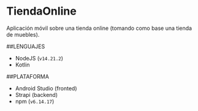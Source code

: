 # TiendaOnline
Aplicación móvil sobre una tienda online (tomando como base una tienda de muebles).

##LENGUAJES
- NodeJS (```v14.21.2```)
- Kotlin

##PLATAFORMA
- Android Studio (fronted)
- Strapi         (backend)
- npm (```v6.14.17```)
